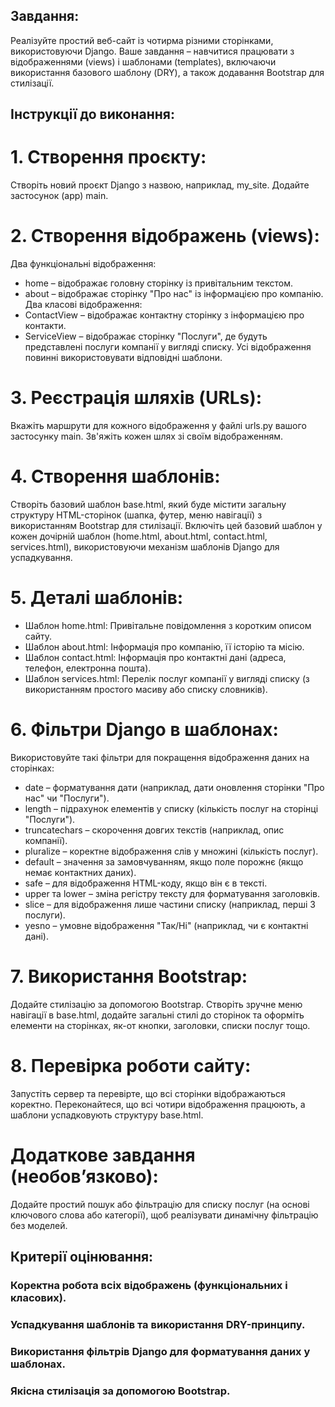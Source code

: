 ## Завдання:

Реалізуйте простий веб-сайт із чотирма різними сторінками, використовуючи Django. Ваше завдання – навчитися працювати з відображеннями (views) і шаблонами (templates), включаючи використання базового шаблону (DRY), а також додавання Bootstrap для стилізації.

## Інструкції до виконання:

# 1. Створення проєкту:

Створіть новий проєкт Django з назвою, наприклад, my_site.
Додайте застосунок (app) main.

# 2. Створення відображень (views):

Два функціональні відображення:
- home – відображає головну сторінку із привітальним текстом.
- about – відображає сторінку "Про нас" із інформацією про компанію.
Два класові відображення:
- ContactView – відображає контактну сторінку з інформацією про контакти.
- ServiceView – відображає сторінку "Послуги", де будуть представлені послуги компанії у вигляді списку.
Усі відображення повинні використовувати відповідні шаблони.

# 3. Реєстрація шляхів (URLs):

Вкажіть маршрути для кожного відображення у файлі urls.py вашого застосунку main.
Зв'яжіть кожен шлях зі своїм відображенням.

# 4. Створення шаблонів:

Створіть базовий шаблон base.html, який буде містити загальну структуру HTML-сторінок (шапка, футер, меню навігації) з використанням Bootstrap для стилізації.
Включіть цей базовий шаблон у кожен дочірній шаблон (home.html, about.html, contact.html, services.html), використовуючи механізм шаблонів Django для успадкування.

# 5. Деталі шаблонів:

- Шаблон home.html: Привітальне повідомлення з коротким описом сайту.
- Шаблон about.html: Інформація про компанію, її історію та місію.
- Шаблон contact.html: Інформація про контактні дані (адреса, телефон, електронна пошта).
- Шаблон services.html: Перелік послуг компанії у вигляді списку (з використанням простого масиву або списку словників).

# 6. Фільтри Django в шаблонах:

Використовуйте такі фільтри для покращення відображення даних на сторінках:

- date – форматування дати (наприклад, дати оновлення сторінки "Про нас" чи "Послуги").
- length – підрахунок елементів у списку (кількість послуг на сторінці "Послуги").
- truncatechars – скорочення довгих текстів (наприклад, опис компанії).
- pluralize – коректне відображення слів у множині (кількість послуг).
- default – значення за замовчуванням, якщо поле порожнє (якщо немає контактних даних).
- safe – для відображення HTML-коду, якщо він є в тексті.
- upper та lower – зміна регістру тексту для форматування заголовків.
- slice – для відображення лише частини списку (наприклад, перші 3 послуги).
- yesno – умовне відображення "Так/Ні" (наприклад, чи є контактні дані).

# 7. Використання Bootstrap:

Додайте стилізацію за допомогою Bootstrap. Створіть зручне меню навігації в base.html, додайте загальні стилі до сторінок та оформіть елементи на сторінках, як-от кнопки, заголовки, списки послуг тощо.

# 8. Перевірка роботи сайту:

Запустіть сервер та перевірте, що всі сторінки відображаються коректно.
Переконайтеся, що всі чотири відображення працюють, а шаблони успадковують структуру base.html.

# Додаткове завдання (необов’язково):
Додайте простий пошук або фільтрацію для списку послуг (на основі ключового слова або категорії), щоб реалізувати динамічну фільтрацію без моделей.

## Критерії оцінювання:
### Коректна робота всіх відображень (функціональних і класових).
### Успадкування шаблонів та використання DRY-принципу.
### Використання фільтрів Django для форматування даних у шаблонах.
### Якісна стилізація за допомогою Bootstrap.
